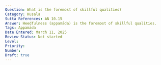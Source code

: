 ```yaml
---
Question: What is the foremost of skillful qualities?
Category: Kusala
Sutta References: AN 10.15
Answer: Heedfulness (appamāda) is the foremost of skillful qualities.
Tags: Appamāda
Date Entered: March 11, 2025
Review Status: Not started
Level: 
Priority: 
Number: 
Draft: true
---
```

